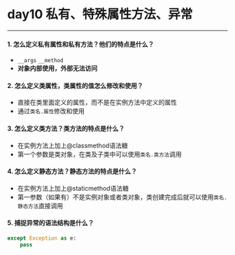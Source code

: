 # day10 私有、特殊属性方法、异常

---
#### 1. 怎么定义私有属性和私有方法？他们的特点是什么？
- `__args`  `__method`
- **对象内部使用，外部无法访问**

#### 2. 怎么定义类属性，类属性的值怎么修改和使用？
- 直接在类里面定义的属性，而不是在实例方法中定义的属性
- 通过`类名.属性`修改和使用

#### 3. 怎么定义类方法？类方法的特点是什么？
- 在实例方法上加上@classmethod语法糖
- 第一个参数是类对象，在类及子类中可以使用`类名.类方法`调用

#### 4. 怎么定义静态方法？静态方法的特点是什么？
- 在实例方法上加上@staticmethod语法糖
- 第一参数（如果有）不是实例对象或者类对象，类创建完成后就可以使用`类名.静态方法`直接调用

#### 5. 捕捉异常的语法结构是什么？
```python
except Exception as e:
	pass
```
